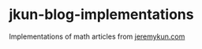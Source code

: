 # jkun-blog-implementations
Implementations of math articles from [jeremykun.com](https://jeremykun.com/)
